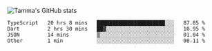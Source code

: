 ![Tamma's GitHub stats](https://github-readme-stats.vercel.app/api?username=pratamatama&theme=react&hide_border=true&show_icons=true&include_all_commits=true&count_private=true&hide=issues)

<!--START_SECTION:waka-->

```text
TypeScript   20 hrs 8 mins   ██████████████████████░░░   87.85 %
Dart         2 hrs 30 mins   ██▓░░░░░░░░░░░░░░░░░░░░░░   10.95 %
JSON         14 mins         ▒░░░░░░░░░░░░░░░░░░░░░░░░   01.04 %
Other        1 min           ░░░░░░░░░░░░░░░░░░░░░░░░░   00.11 %
```

<!--END_SECTION:waka-->
